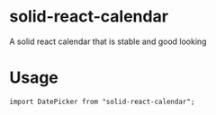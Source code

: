 # solid-react-calendar
A solid react calendar that is stable and good looking

# Usage
```react
import DatePicker from "solid-react-calendar";
```
